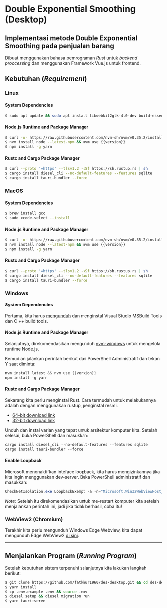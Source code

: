 # Double Exponential Smoothing (Desktop)
## Implementasi metode Double Exponential Smoothing pada penjualan barang

Dibuat menggunakan bahasa pemrograman *Rust* untuk _backend proccessing_ dan menggunakan Framework Vue.js untuk frontend.

## Kebutuhan (_Requirement_)
### Linux
#### System Dependencies
```bash
$ sudo apt update && sudo apt install libwebkit2gtk-4.0-dev build-essential curl wget libssl-dev appmenu-gtk3-module libgtk-3-dev squashfs-tools
```
#### Node.js Runtime and Package Manager
```bash
$ curl -o- https://raw.githubusercontent.com/nvm-sh/nvm/v0.35.2/install.sh | bash
$ nvm install node --latest-npm && nvm use {{version}}
$ npm install -g yarn
```
#### Rustc and Cargo Package Manager
```bash
$ curl --proto '=https' --tlsv1.2 -sSf https://sh.rustup.rs | sh
$ cargo install diesel_cli --no-default-features --features sqlite
$ cargo install tauri-bundler --force
```
### MacOS
#### System Dependencies
```bash
$ brew install gcc
$ sudo xcode-select --install
```
#### Node.js Runtime and Package Manager
```bash
$ curl -o- https://raw.githubusercontent.com/nvm-sh/nvm/v0.35.2/install.sh | bash
$ nvm install node --latest-npm && nvm use {{version}}
$ npm install -g yarn
```
#### Rustc and Cargo Package Manager
```bash
$ curl --proto '=https' --tlsv1.2 -sSf https://sh.rustup.rs | sh
$ cargo install diesel_cli --no-default-features --features sqlite
$ cargo install tauri-bundler --force
```
### Windows
#### System Dependencies
Pertama, kita harus [mengunduh](https://aka.ms/buildtools) dan menginstal Visual Studio MSBuild Tools dan C ++ build tools.
#### Node.js Runtime and Package Manager
Selanjutnya, direkomendasikan mengunduh [nvm-windows](https://github.com/coreybutler/nvm-windows#installation--upgrades) untuk mengelola runtime Node.js.

Kemudian jalankan perintah berikut dari PowerShell Administratif dan tekan Y saat diminta:

```powershell
nvm install latest && nvm use {{version}}
npm install -g yarn
```

#### Rustc and Cargo Package Manager
Sekarang kita perlu menginstal Rust. Cara termudah untuk melakukannya adalah dengan menggunakan rustup, penginstal resmi.
- [64-bit download link](https://win.rustup.rs/x86_64)
- [32-bit download link](https://win.rustup.rs/i686)

Unduh dan instal varian yang tepat untuk arsitektur komputer kita. Setelah selesai, buka PowerShell dan masukkan:
```powershell
cargo install diesel_cli --no-default-features --features sqlite
cargo install tauri-bundler --force
```
#### Enable Loopback
Microsoft menonaktifkan inteface loopback, kita harus mengizinkannya jika kita ingin menggunakan dev-server. Buka PowerShell administratif dan masukkan:

```powershell
CheckNetIsolation.exe LoopbackExempt -a -n="Microsoft.Win32WebViewHost_cw5n1h2txyewy"
```

*Note:*
Setelah itu direkomendasikan untuk me-restart komputer kita setelah menjalankan perintah ini, jadi jika tidak berhasil, coba itu!
### WebView2 (Chromium)
Terakhir kita perlu mengunduh Windows Edge Webview, kita dapat mengunduh Edge WebView2 [di sini](https://developer.microsoft.com/en-us/microsoft-edge/webview2/).

----------

## Menjalankan Program (_Running Program_)
Setelah kebutuhan sistem terpenuhi selanjutnya kita lakukan langkah berikut:
```bash
$ git clone https://github.com/fatkhur1960/des-desktop.git && cd des-desktop
$ yarn install 
$ cp .env.example .env && source .env 
$ diesel setup && diesel migration run 
$ yarn tauri:serve 
```
